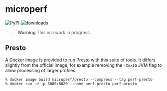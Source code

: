 # microperf

[![PyPI](https://img.shields.io/pypi/v/microperf.svg)](https://pypi.org/project/microperf/)
[![downloads](https://static.pepy.tech/badge/microperf)](https://pepy.tech/project/microperf)

> **Warning**
> This is a work in progress.

## Presto

A Docker image is provided to run Presto with this suite of tools.
It differs slightly from the official image, for example removing the `-Xmx1G`
JVM flag to allow processing of larger profiles.

```
% docker image build microperf/presto --compress --tag perf-presto
% docker run -d -p 8080:8080 --name perf-presto perf-presto
```
